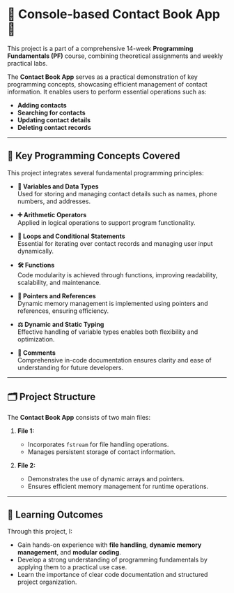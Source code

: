 # 📖 Console-based Contact Book App 📱

This project is a part of a comprehensive 14-week **Programming Fundamentals (PF)** course, combining theoretical assignments and weekly practical labs.

The **Contact Book App** serves as a practical demonstration of key programming concepts, showcasing efficient management of contact information. It enables users to perform essential operations such as:

- **Adding contacts**
- **Searching for contacts**
- **Updating contact details**
- **Deleting contact records**

---

## 🚀 Key Programming Concepts Covered

This project integrates several fundamental programming principles:

- **🔢 Variables and Data Types**  
  Used for storing and managing contact details such as names, phone numbers, and addresses.

- **➕ Arithmetic Operators**  
  Applied in logical operations to support program functionality.

- **🔁 Loops and Conditional Statements**  
  Essential for iterating over contact records and managing user input dynamically.

- **🛠️ Functions**  
  Code modularity is achieved through functions, improving readability, scalability, and maintenance.

- **🧭 Pointers and References**  
  Dynamic memory management is implemented using pointers and references, ensuring efficiency.

- **⚖️ Dynamic and Static Typing**  
  Effective handling of variable types enables both flexibility and optimization.

- **📝 Comments**  
  Comprehensive in-code documentation ensures clarity and ease of understanding for future developers.

---

## 🗂️ Project Structure

The **Contact Book App** consists of two main files:

1. **File 1:**  
   - Incorporates `fstream` for file handling operations.  
   - Manages persistent storage of contact information.

2. **File 2:**  
   - Demonstrates the use of dynamic arrays and pointers.  
   - Ensures efficient memory management for runtime operations.

---

## 🎯 Learning Outcomes

Through this project, I:

- Gain hands-on experience with **file handling**, **dynamic memory management**, and **modular coding**.
- Develop a strong understanding of programming fundamentals by applying them to a practical use case.
- Learn the importance of clear code documentation and structured project organization.
